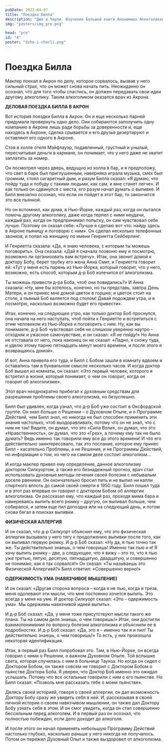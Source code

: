```yaml
---
pubDate: 2023-04-07
title: "Поездка Билла"
description: "Джо и Чарли. Изучение Большой книги Анонимных Алкоголиков. (003)"
img: "posters/img_pre.png"

head: "pre"
id: "4"
poster: "dzho-i-charli.png"
---
```


# Поездка Билла

Маклер поехал в Акрон по делу, которое сорвалось, вызвав у него сильный страх, что он может снова начать пить. Неожиданно он осознал, что для того чтобы спастись, он должен передавать свои идеи другому алкоголику. Таким алкоголиком оказался врач из Акрона.

**ДЕЛОВАЯ ПОЕЗДКА БИЛЛА В АКРОН**

Вот история поездки Билла в Акрон. Он и еще несколько парней придумали провернуть одно дело. Они собираются заполучить одну компанию в Акроне лишь ради борьбы за доверенности и, еще находясь в Акроне, сделка срывается и его друзья дезертируют и оставляют его одного в Акроне.

Стоя в холле отеля Мэйфлауэр, подавленный, грустный и унылый, пересчитывая деньги в кармане, он понимает, что у него даже не хватит заплатить за номер.

Он посмотрел через дверь, ведущую из холла в бар, и я предположу, что свет в баре был приглушенным, наверняка играла музыка, смех был громким, стоял сигаретный дым, и разум Билла сказал: «Я думаю, что пойду туда и побуду с такими людьми, как сам, и мне станет легче». И как только он сдвинулся с места, его разум начал думать о выпивке. И Билл внезапно осознал, что если он пойдет в этот бар, то закончится это все пьянкой.

Но он вспомнил, как дома, в Нью-Йорке, каждый раз, когда он пытался помочь другому алкоголику, даже когда терпел с ними неудачи, каждый раз, когда он предпринимал попытку, он сам чувствовал себя лучше. Поэтому он сказал себе: «Лучше я сделаю вот что: найду здесь в Акроне пьяницу и поговорю с ним». Он сделал несколько телефонных звонков, и попал на женщину по имени Генриетта Сейберлинг.

И Генриетта сказала: «Да, я знаю человека, с которым ты можешь поговорить». Она сказала: «Дай я сначала позвоню ему и посмотрю, возможно ли организовать вам встречу». Итак, она звонит домой к доктору Бобу, берет трубку его жена Анна Смит, и Генриетта говорит ей: «Тут у меня есть парень из Нью-Йорка, который говорит, что у него, возможно, есть способ, которым д-р Боб излечится от алкоголизма.

Ты можешь привести д-ра Боба, чтоб они повидались?» И Анна сказала: «Ну, мне бы хотелось, конечно, но ты представь, завтра День Матери, и он принес мне домой цветок в горшке; и цветок стоит на столе, а пьяный Боб валяется под столом! Давай подождем утра, и я посмотрю, насколько возможно будет его привести».

Итак, конечно, на следующее утро, как только доктор Боб проснулся, она начала на него наступать, чтоб пойти к Генриетте и встретиться с этим человеком из Нью-Йорка и поговорить с ним. Ну, как вы понимаете, д-р Боб чувствовал себя не слишком уверенно наутро – отходняк и ужасное самочувствие, и он сказал: «Я не пойду!» Но Анна не отставала от него, пока наконец он не сказал: «Ладно, я схожу туда, и уделю этому парню пятнадцать минут моего времени, и после этого я возвращаюсь домой».

И вот, Анна привела его туда, и Билл с Бобом зашли в комнату вдвоем и оставались там в буквальном смысле несколько часов. И когда доктор Боб вышел из комнаты, он сказал: «Это первый человек, которого я встретил в жизни, который понимает, о чем он говорит, когда он говорит об алкоголизме».

Этот врач неоднократно прибегал к духовным средствам для разрешения проблемы своего алкоголизма, но безуспешно.

Билл был удивлен, когда узнал, что д-р Боб уже состоит в Оксфордской группе. Он знал больше о Решении – о Духовном Опыте, и о Программе Действий, чем Билл знал, но никогда не был способен применить эти знания настолько, чтоб выздоравливать, потому что он не знал, что с ним не так! Видите, он думал, что это «Сила Воли», он думал, что это «Нравственность», он думал, что это «Грех», а почему ему так не было думать? Ведь именно так говорили ему все до этого времени! И что его действительно заинтересовало, так это послание, которое ему принес Билл – касательно Проблемы, а не Решения, и не Программы Действий, но информация о том, из чего на самом деле состоит алкоголизм…

И когда маклер привел ему определение, данное алкоголизму доктором Силкуортом, а также его безнадежный прогноз, врач стал использовать духовные методы лечения своей болезни с небывалым доселе рвением. Он окончательно бросил пить и не выпил ни капли спиртного вплоть до самой своей смерти в 1950 году.
Билл пошел туда и в этот раз впервые он говорил с доктором Бобом об аллергии алкоголизма. Он рассказал ему, что каждый раз, проходя мима бара и намереваясь выпить всего рюмку – другую, он выпивал больше, чем собирался, и затем еще пил допоздна или на следующий день, и потом снова бегал в поисках выпивки.

**ФИЗИЧЕСКАЯ АЛЛЕРГИЯ**

И он сказал, что д-р Силкуорт объяснил ему, что это физическая аллергия вызывала у него тягу к продолжению выпивки после того, как он выпивал первую рюмку. И д-р Боб сказал: «Ну да, я пью точно так же. Ты действительно знаешь, о чем говоришь! Именно так пью и я! Я хочу выпить рюмку – две, а следующее, что я вижу – это то, что я пью уже третью, пятую, десятую, пятнадцатую, двадцатую, и совершенно не понимаю, как я так сорвался!» Он сказал: «Ты называешь это Физической Аллергией?» Билл ответил: «Совершенно верно!»

**ОДЕРЖИМОСТЬ УМА (НАВЯЗЧИВОЕ МЫШЛЕНИЕ)**

И он сказал: «Другая сторона вопроса – когда я не пью, когда я трезв, меня одолевают эти мысли, что мне постоянно хочется выпить. Это всегда у меня на уме. И доктор Силкуорт сказал: «Это – одержимость ума». Мы одержимы навязчивой идеей выпить».

И д-р Боб сказал: «Да, у меня тоже присутствуют мысли такого же плана. Ты на самом деле знаешь, о чем говоришь!» Итак, они достигли взаимопонимания по вопросу болезни алкоголизма и объяснили ее в подробностях. И д-р Боб сказал: «Да, это я – именно так я и пил! Ты действительно знаешь, о чем говоришь!» То есть, у них произошла некоторая идентификация.

Итак, в первый раз Билл попробовал это. Там, в Нью-Йорке, он всегда говорил с ними о Решении, о важном Духовном Опыте. Той вспышке света, которая случилась с ним в больнице Таунза. Но когда он сидел с Доктором Бобом, он также совсем не говорил с Доктором Бобом о пьянстве Доктора Боба. Я уверен, что Доктор Боб именно это ожидал услышать. Потому что все остальные говорили с ним о его пьянстве. Но Билл сказал: «Позволь мне рассказать тебе о моем пьянстве».

Делясь своей историей, говоря о своей аллергии, он дал возможность Доктору Бобу сразу же увидеть себя в ней. И, рассказывая в своей личной истории о своем навязчивом мышлении, он также дал Доктору Бобу узнать себя в этом. И он смог увидеть, когда он стал совершенно бессильным перед алкоголем. И в первый раз он осознал, что полностью побежден, если дело доходит до алкоголя.

И после этого он начал применять небольшую Программу Действий настолько глубоко, насколько раньше у него никогда не получалось. Потом он пережил Духовный Опыт и также выздоровел от алкоголизма.
